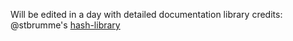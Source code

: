 Will be edited in a day with detailed documentation
library credits: @stbrumme's [hash-library](https://github.com/stbrumme/hash-library)
